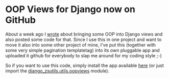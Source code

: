 # OOP Views for Django now on GitHub

About a week ago I [wrote](/weblog/1037/) about bringing some OOP into Django views and also posted some code for that. Since I use this in one project and want to move it also into some other project of mine, I've put this (together with some very simple pagination templatetag) into its own pluggable app and uploaded it github for everybody to slap me around for my coding style ;-)

So if you want to use this code, simply install the app available [here](http://github.com/zerok/django-zsutils/tree/master) (or just import the [django_zsutils.utils.oopviews](http://github.com/zerok/django-zsutils/tree/master/utils/oopviews.py) module).
